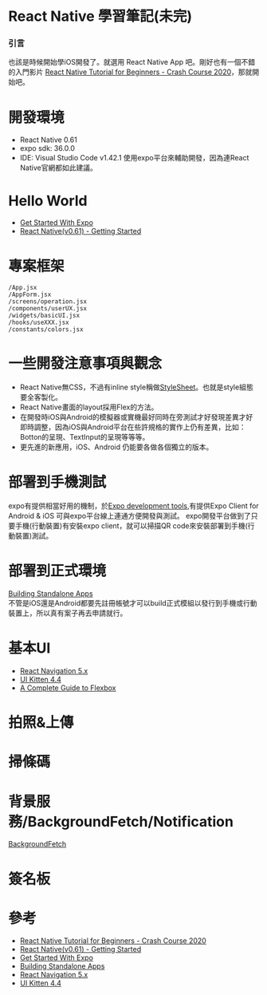 # React Native 學習筆記(未完)
### 引言
也該是時候開始學iOS開發了。就選用 React Native App 吧。剛好也有一個不錯的入門影片 [React Native Tutorial for Beginners - Crash Course 2020](https://www.youtube.com/watch?v=qSRrxpdMpVc&t=4986s)，那就開始吧。   
# 開發環境
* React Native 0.61
* expo sdk: 36.0.0
* IDE: Visual Studio Code v1.42.1
使用expo平台來輔助開發，因為連React Native官網都如此建議。
# Hello World
* [Get Started With Expo](https://expo.io/learn)
* [React Native(v0.61) - Getting Started](https://facebook.github.io/react-native/docs/getting-started)
# 專案框架
````
/App.jsx
/AppForm.jsx
/screens/operation.jsx
/components/userUX.jsx
/widgets/basicUI.jsx
/hooks/useXXX.jsx
/constants/colors.jsx
````
# 一些開發注意事項與觀念
* React Native無CSS，不過有inline style稱做[StyleSheet](https://docs.expo.io/versions/latest/react-native/stylesheet/)。也就是style組態要全客製化。
* React Native畫面的layout採用Flex的方法。
* 在開發時iOS與Android的模擬器或實機最好同時在旁測試才好發現差異才好即時調整，因為iOS與Android平台在些許規格的實作上仍有差異，比如：Botton的呈現、TextInput的呈現等等等。
* 更先進的新應用，iOS、Android 仍能要各做各個獨立的版本。
# 部署到手機測試
expo有提供相當好用的機制，於[Expo development tools](https://expo.io/tools),有提供Expo Client for Android & iOS 可與expo平台線上連通方便開發與測試。 
expo開發平台做到了只要手機(行動裝置)有安裝expo client，就可以掃描QR code來安裝部署到手機(行動裝置)測試。
# 部署到正式環境
[Building Standalone Apps](https://docs.expo.io/versions/latest/distribution/building-standalone-apps/)   
不管是iOS還是Android都要先註冊帳號才可以build正式模組以發行到手機或行動裝置上，所以真有案子再去申請就行。   
# 基本UI
* [React Navigation 5.x](https://reactnavigation.org/)
* [UI Kitten 4.4](https://akveo.github.io/react-native-ui-kitten/)
* [A Complete Guide to Flexbox](https://css-tricks.com/snippets/css/a-guide-to-flexbox/)
# 拍照&上傳
# 掃條碼
# 背景服務/BackgroundFetch/Notification
[BackgroundFetch](https://docs.expo.io/versions/latest/sdk/background-fetch/)
# 簽名板
# 參考
* [React Native Tutorial for Beginners - Crash Course 2020](https://youtu.be/qSRrxpdMpVc)
* [React Native(v0.61) - Getting Started](https://facebook.github.io/react-native/docs/getting-started)
* [Get Started With Expo](https://expo.io/learn)
* [Building Standalone Apps](https://docs.expo.io/versions/latest/distribution/building-standalone-apps/)  
* [React Navigation 5.x](https://reactnavigation.org/)   
* [UI Kitten 4.4](https://akveo.github.io/react-native-ui-kitten/) 
